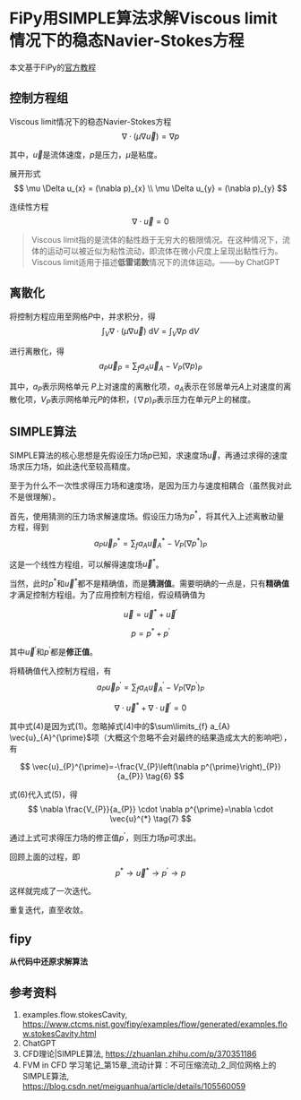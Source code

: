 # FiPy用SIMPLE算法求解Viscous limit情况下的稳态Navier-Stokes方程

本文基于FiPy的[官方教程](https://www.ctcms.nist.gov/fipy/examples/flow/generated/examples.flow.stokesCavity.html)

## 控制方程组

Viscous limit情况下的稳态Navier-Stokes方程
$$
\nabla \cdot(\mu \nabla \vec{u})=\nabla p
$$

其中，$\vec{u}$是流体速度，$p$是压力，$\mu$是粘度。

展开形式
$$
\mu \Delta u_{x} = (\nabla p)_{x} \\
\mu \Delta u_{y} = (\nabla p)_{y}
$$


连续性方程
$$
\nabla \cdot \vec{u}=0
$$

> Viscous limit指的是流体的黏性趋于无穷大的极限情况。在这种情况下，流体的运动可以被近似为粘性流动，即流体在微小尺度上呈现出黏性行为。Viscous limit适用于描述**低雷诺数**情况下的流体运动。——by ChatGPT



## 离散化

将控制方程应用至网格$P$中，并求积分，得
$$
\int_{V} \nabla \cdot(\mu \nabla \vec{u}) \mathrm{~d} V=\int_{V} \nabla p \mathrm{~d} V
$$

进行离散化，得
$$
a_{P} \vec{u}_{P}=\sum_{f} a_{A} \vec{u}_{A}-V_{P}\left(\nabla p\right)_{P}
$$

其中，$a_P$表示网格单元 $P$上对速度的离散化项，$a_A$表示在邻居单元$A$上对速度的离散化项，$V_P$表示网格单元$P$的体积，$(\nabla p)_P$表示压力在单元$P$上的梯度。


## SIMPLE算法

SIMPLE算法的核心思想是先假设压力场$p$已知，求速度场$\vec{u}$，再通过求得的速度场求压力场，如此迭代至较高精度。

至于为什么不一次性求得压力场和速度场，是因为压力与速度相耦合（虽然我对此不是很理解）。

首先，使用猜测的压力场求解速度场。假设压力场为$p^{*}$，将其代入上述离散动量方程，得到
$$
a_{P} \vec{u}_{P}^{*}=\sum_{f} a_{A} \vec{u}_{A}^{*}-V_{P}\left(\nabla p^{*}\right)_{P} \tag{1}
$$

这是一个线性方程组，可以解得速度场$\vec{u}^{*}$。

当然，此时$p^{*}$和$\vec{u}^{*}$都不是精确值，而是**猜测值**。需要明确的一点是，只有**精确值**才满足控制方程组。为了应用控制方程组，假设精确值为

$$\vec{u} = \vec{u}^{\ast} + \vec{u}^{\prime} \tag{2}$$

$$p = p^{\ast} + p^{\prime} \tag{3}$$

其中$\vec{u}^{\prime}$和$p^{\prime}$都是**修正值**。

将精确值代入控制方程组，有
$$
a_{P} \vec{u}_{P}^{\prime}=\sum_{f} a_{A} \vec{u}_{A}^{\prime}-V_{P}\left(\nabla p^{\prime}\right)_{P} \tag{4}
$$

$$
\nabla \cdot \vec{u}^{*}+\nabla \cdot \vec{u}^{\prime}=0 \tag{5}
$$

其中式(4)是因为式(1)。忽略掉式(4)中的$\sum\limits_{f} a_{A} \vec{u}_{A}^{\prime}$项（大概这个忽略不会对最终的结果造成太大的影响吧），有

$$
\vec{u}_{P}^{\prime}=-\frac{V_{P}\left(\nabla p^{\prime}\right)_{P}}{a_{P}} \tag{6}
$$

式(6)代入式(5)，得
$$
\nabla \frac{V_{P}}{a_{P}} \cdot \nabla p^{\prime}=\nabla \cdot \vec{u}^{*} \tag{7}
$$

通过上式可求得压力场的修正值$p^{\prime}$，则压力场$p$可求出。

回顾上面的过程，即
$$
p^{*} \to \vec{u}^{*} \to p^{\prime} \to p
$$

这样就完成了一次迭代。

重复迭代，直至收敛。

## fipy

**从代码中还原求解算法**

## 参考资料

1. examples.flow.stokesCavity, https://www.ctcms.nist.gov/fipy/examples/flow/generated/examples.flow.stokesCavity.html
2. ChatGPT
3. CFD理论|SIMPLE算法, https://zhuanlan.zhihu.com/p/370351186
4. FVM in CFD 学习笔记_第15章_流动计算：不可压缩流动_2_同位网格上的SIMPLE算法, https://blog.csdn.net/meiguanhua/article/details/105560059
